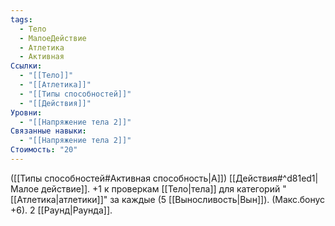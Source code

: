 ```yaml
---
tags:
  - Тело
  - МалоеДействие
  - Атлетика
  - Активная
Ссылки:
  - "[[Тело]]"
  - "[[Атлетика]]"
  - "[[Типы способностей]]"
  - "[[Действия]]"
Уровни:
  - "[[Напряжение тела 2]]"
Связанные навыки:
  - "[[Напряжение тела 2]]"
Стоимость: "20"
---
```

([[Типы способностей#Активная способность|А]]) [[Действия#^d81ed1|Малое действие]]. +1 к проверкам [[Тело|тела]] для категорий "[[Атлетика|атлетики]]" за каждые (5 [[Выносливость|Вын]]). (Макс.бонус +6). 2 [[Раунд|Раунда]].